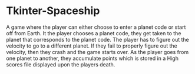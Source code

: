 # Tkinter-Spaceship
A game where the player can either choose to enter a planet code or start off from Earth. It the player chooses a planet code, they get taken to the planet that corresponds to the planet code. The player has to figure out the velocity to go to a different planet. If they fail to properly figure out the velocity, then they crash and the game starts over. As the player goes from one planet to another, they accumulate points which is stored in a High scores file displayed upon the players death.
